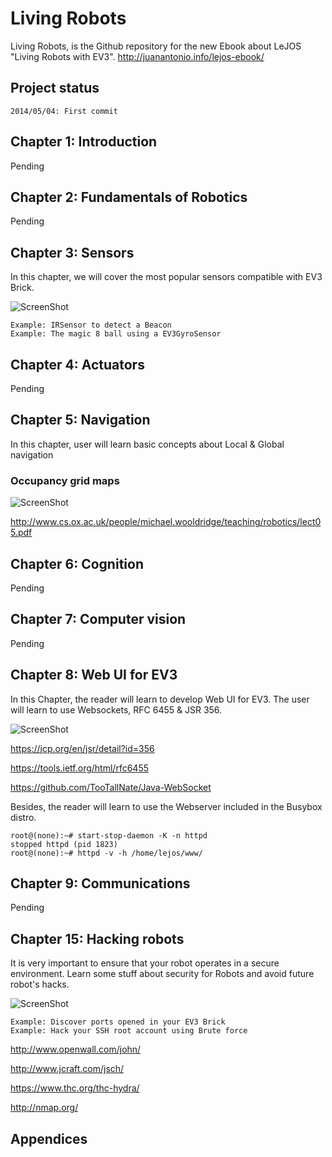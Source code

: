 Living Robots
=============
 
Living Robots, is the Github repository for the new Ebook about LeJOS "Living Robots with EV3".
http://juanantonio.info/lejos-ebook/

## Project status ##

    2014/05/04: First commit

## Chapter 1: Introduction

Pending

## Chapter 2: Fundamentals of Robotics

Pending

## Chapter 3: Sensors

In this chapter, we will cover the most popular sensors compatible with EV3 Brick.

![ScreenShot](https://raw.githubusercontent.com/jabrena/livingrobots/master/chapter3/ev3/GyroSensor/models/Magic8Ball.png)

    Example: IRSensor to detect a Beacon
    Example: The magic 8 ball using a EV3GyroSensor

## Chapter 4: Actuators

Pending

## Chapter 5: Navigation

In this chapter, user will learn basic concepts about Local & Global navigation

### Occupancy grid maps

![ScreenShot](https://raw.githubusercontent.com/jabrena/livingrobots/master/chapter8/docs/mapping.png)

http://www.cs.ox.ac.uk/people/michael.wooldridge/teaching/robotics/lect05.pdf

## Chapter 6: Cognition

Pending

## Chapter 7: Computer vision

Pending

## Chapter 8: Web UI for EV3

In this Chapter, the reader will learn to develop Web UI for EV3. The user will learn to use Websockets, RFC 6455 & JSR 356.

![ScreenShot](https://raw.githubusercontent.com/jabrena/livingrobots/master/chapter8/docs/remoteControl.jpg)

https://jcp.org/en/jsr/detail?id=356

https://tools.ietf.org/html/rfc6455

https://github.com/TooTallNate/Java-WebSocket

Besides, the reader will learn to use the Webserver included in the Busybox distro.

    root@(none):~# start-stop-daemon -K -n httpd
    stopped httpd (pid 1823)
    root@(none):~# httpd -v -h /home/lejos/www/

## Chapter 9: Communications

Pending

## Chapter 15: Hacking robots

It is very important to ensure that your robot operates in a secure environment. Learn some stuff about security for Robots and avoid future robot's hacks.

![ScreenShot](https://raw.githubusercontent.com/jabrena/livingrobots/master/chapter15/docs/Tachikoma.png)

    Example: Discover ports opened in your EV3 Brick
    Example: Hack your SSH root account using Brute force

http://www.openwall.com/john/

http://www.jcraft.com/jsch/

https://www.thc.org/thc-hydra/

http://nmap.org/

## Appendices
